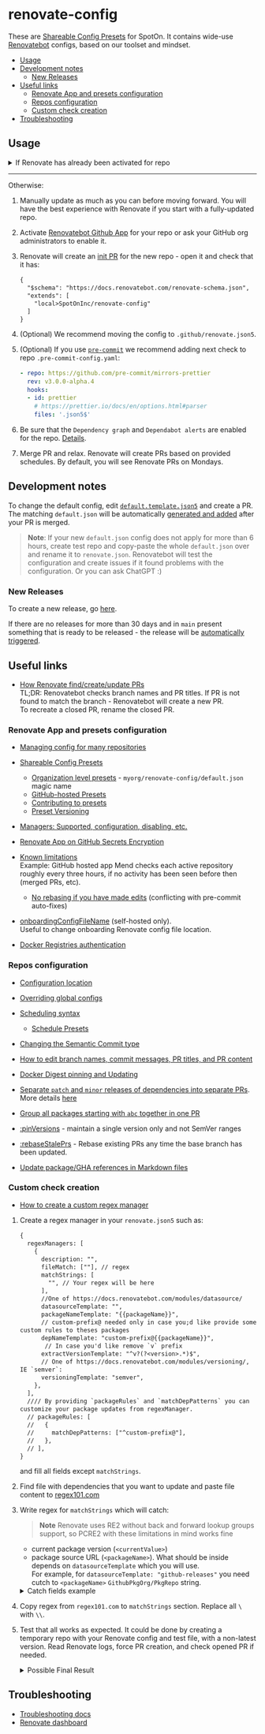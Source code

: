 # renovate-config

These are [Shareable Config Presets](https://docs.renovatebot.com/config-presets/) for SpotOn. It contains wide-use [Renovatebot](https://github.com/renovatebot/renovate) configs, based on our toolset and mindset.

* [Usage](#usage)
* [Development notes](#development-notes)
  * [New Releases](#new-releases)
* [Useful links](#useful-links)
  * [Renovate App and presets configuration](#renovate-app-and-presets-configuration)
  * [Repos configuration](#repos-configuration)
  * [Custom check creation](#custom-check-creation)
* [Troubleshooting](#troubleshooting)

## Usage

<!-- markdownlint-disable no-inline-html -->
<details><summary>If Renovate has already been activated for repo</summary>

1. Check to see if you have a `renovate.json` already. It can be in any of these [possible locations](https://docs.renovatebot.com/getting-started/installing-onboarding/#configuration-location).
2. Change `renovate` config to:

    ```json5
    {
      "$schema": "https://docs.renovatebot.com/renovate-schema.json",
      "extends": [
        "local>SpotOnInc/renovate-config"
      ]
    }
    ```

After that, skip to step 3 below.

</details>

---

Otherwise:

1. Manually update as much as you can before moving forward. You will have the best experience with Renovate if you start with a fully-updated repo.
2. Activate [Renovatebot Github App](https://github.com/marketplace/renovate) for your repo or ask your GitHub org administrators to enable it.
3. Renovate will create an [init PR](https://docs.renovatebot.com/getting-started/installing-onboarding/#repository-onboarding) for the new repo - open it and check that it has:

    ```json5
    {
      "$schema": "https://docs.renovatebot.com/renovate-schema.json",
      "extends": [
        "local>SpotOnInc/renovate-config"
      ]
    }
    ```

4. (Optional) We recommend moving the config to `.github/renovate.json5`.
5. (Optional) If you use [`pre-commit`](https://pre-commit.com/) we recommend adding next check to repo `.pre-commit-config.yaml`:

    ```yaml
    - repo: https://github.com/pre-commit/mirrors-prettier
      rev: v3.0.0-alpha.4
      hooks:
      - id: prettier
        # https://prettier.io/docs/en/options.html#parser
        files: '.json5$'
    ```

6. Be sure that the `Dependency graph` and `Dependabot alerts` are enabled for the repo. [Details](https://docs.renovatebot.com/configuration-options/#vulnerabilityalerts).
7. Merge PR and relax. Renovate will create PRs based on provided schedules. By default, you will see Renovate PRs on Mondays.

## Development notes

To change the default config, edit [`default.template.json5`](default.template.json5) and create a PR. The matching `default.json` will be automatically [generated and added](.github/workflows/generate-renovate-config.yaml) after your PR is merged.

> **Note**: If your new `default.json` config does not apply for more than 6 hours, create test repo and copy-paste the whole `default.json` over and rename it to `renovate.json`. Renovatebot will test the configuration and create issues if it found problems with the configuration. Or you can ask ChatGPT :)

### New Releases

To create a new release, go [here](https://github.com/SpotOnInc/renovate-config/actions/workflows/release.yaml).

If there are no releases for more than 30 days and in `main` present something that is ready to be released - the release will be [automatically triggered](.github/workflows/trigger-release.yaml).

## Useful links

* [How Renovate find/create/update PRs](https://docs.renovatebot.com/key-concepts/pull-requests/)  
  TL;DR: Renovatebot checks branch names and PR titles. If PR is not found to match the branch - Renovatebot will create a new PR.  
  To recreate a closed PR, rename the closed PR.

### Renovate App and presets configuration

* [Managing config for many repositories](https://docs.renovatebot.com/key-concepts/presets/#managing-config-for-many-repositories)
* [Shareable Config Presets](https://docs.renovatebot.com/config-presets/#shareable-config-presets)
  * [Organization level presets](https://docs.renovatebot.com/config-presets/#organization-level-presets) -  `myorg/renovate-config/default.json` magic name
  * [GitHub-hosted Presets](https://docs.renovatebot.com/config-presets/#github-hosted-presets)
  * [Contributing to presets](https://docs.renovatebot.com/config-presets/#contributing-to-presets)
  * [Preset Versioning](https://docs.renovatebot.com/config-presets/#github)

* [Managers: Supported, configuration, disabling, etc.](https://docs.renovatebot.com/modules/manager/)

* [Renovate App on GitHub Secrets Encryption](https://docs.renovatebot.com/getting-started/private-packages/#mend-renovate-hosted-app-encryption)

* [Known limitations](https://docs.renovatebot.com/known-limitations/)  
  Example: GitHub hosted app Mend checks each active repository roughly every three hours, if no activity has been seen before then (merged PRs, etc).

  * [No rebasing if you have made edits](https://docs.renovatebot.com/updating-rebasing/#no-rebasing-if-you-have-made-edits) (conflicting with pre-commit auto-fixes)

* [onboardingConfigFileName](https://docs.renovatebot.com/self-hosted-configuration/#onboardingconfigfilename) (self-hosted only).  
  Useful to change onboarding Renovate config file location.

* [Docker Registries authentication](https://docs.renovatebot.com/docker/#registry-authentication)


### Repos configuration

* [Configuration location](https://docs.renovatebot.com/getting-started/installing-onboarding/#configuration-location)

* [Overriding global configs](https://docs.renovatebot.com/key-concepts/automerge/#overriding-global-automerge)

* [Scheduling syntax](https://docs.renovatebot.com/key-concepts/scheduling/#scheduling-syntax)
  * [Schedule Presets](https://docs.renovatebot.com/presets-schedule/)

* [Changing the Semantic Commit type](https://docs.renovatebot.com/semantic-commits/#changing-the-semantic-commit-type)
* [How to edit branch names, commit messages, PR titles, and PR content](https://docs.renovatebot.com/configuration-templates/)
* [Docker Digest pinning and Updating](https://docs.renovatebot.com/docker/#digest-pinning)
* [Separate `patch` and `minor` releases of dependencies into separate PRs](https://docs.renovatebot.com/presets-default/#separatepatchreleases).  
  More details [here](https://docs.renovatebot.com/faq/#separate-patch-releases-from-minor-releases)
* [Group all packages starting with `abc` together in one PR](https://docs.renovatebot.com/faq/#group-all-packages-starting-with-abc-together-in-one-pr)
* [:pinVersions](https://docs.renovatebot.com/presets-default/#pinversions) - maintain a single version only and not SemVer ranges
* [:rebaseStalePrs](https://docs.renovatebot.com/presets-default/#rebasestaleprs) - Rebase existing PRs any time the base branch has been updated.
* [Update package/GHA references in Markdown files](https://github.com/renovatebot/.github/blob/d9b3c1914f4bf9dbecc6456610ca89530260572f/default.json#L121-L140)

### Custom check creation

* [How to create a custom regex manager](https://www.cloudquery.io/how-to-guides/update-plugins-using-renovate)


1. Create a regex manager in your `renovate.json5` such as:

    ```json5
    {
      regexManagers: [
        {
          description: "",
          fileMatch: [""], // regex
          matchStrings: [
            "", // Your regex will be here
          ],
          //One of https://docs.renovatebot.com/modules/datasource/
          datasourceTemplate: "",
          packageNameTemplate: "{{packageName}}",
          // custom-prefix@ needed only in case you;d like provide some custom rules to theses packages
          depNameTemplate: "custom-prefix@{{packageName}}",
           // In case you'd like remove `v` prefix
          extractVersionTemplate: "^v?(?<version>.*)$",
          // One of https://docs.renovatebot.com/modules/versioning/, IE `semver`:
          versioningTemplate: "semver",
        },
      ],
      //// By providing `packageRules` and `matchDepPatterns` you can customize your package updates from regexManager.
      // packageRules: [
      //   {
      //     matchDepPatterns: ["^custom-prefix@"],
      //   },
      // ],
    }
    ```

    and fill all fields except `matchStrings`.

2. Find file with dependencies that you want to update and paste file content to [regex101.com](https://regex101.com)

3. Write regex for `matchStrings` which will catch:

    > **Note** Renovate uses RE2 without back and forward lookup groups support, so PCRE2 with these limitations in mind works fine

    * current package version (`<currentValue>`)
    * package source URL (`<packageName>`). What should be inside depends on `datasourceTemplate` which you will use.  
      For example, for `datasourceTemplate: "github-releases"` you need cutch to `<packageName>` `GithubPkgOrg/PkgRepo` string.

    <details><summary>Catch fields example</summary>

    ![Regex catch example](docs/regex-example.png)

    </details>

4. Copy regex from `regex101.com` to `matchStrings` section. Replace all `\` with `\\`.

5. Test that all works as expected. It could be done by creating a temporary repo with your Renovate config and test file, with a non-latest version. Read Renovate logs, force PR creation, and check opened PR if needed.

    <details><summary>Possible Final Result</summary>

    ```json5
    {
      // For https://atmos.tools/core-concepts/components/vendoring/#schema-componentyaml
      regexManagers: [
        {
          description: "Update Atmos Vendor Components",
          fileMatch: ["component.yaml$"],
          matchStrings: [
            "spec:(.|\\n)*?source:(.|\\n)*?uri:.*\\.[a-z]+\\/(?<packageName>.*)\\.git(.|\\n)*?version:[\\s]*(?<currentValue>.*)",
          ],
          datasourceTemplate: "github-releases",
          packageNameTemplate: "{{packageName}}",
          depNameTemplate: "atmos-vendor@{{packageName}}",
          extractVersionTemplate: "^v?(?<version>.*)$",
          versioningTemplate: "semver",
        },
      ],

      packageRules: [
        {
          matchDepPatterns: ["^atmos-vendor@"],
          extends: ["schedule:monthly"],
        },
      ],
    }
    ```

## Troubleshooting

* [Troubleshooting docs](https://docs.renovatebot.com/troubleshooting/)
* [Renovate dashboard](https://app.renovatebot.com/dashboard)
